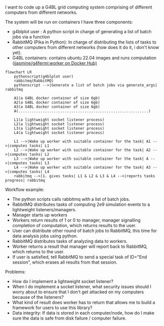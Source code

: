 I want to code up a G4BL grid computing system comprising of different computers from different networks.

The system will be run on containers
I have three components:
- g4blplot user : A python script in charge of generating a list of batch jobs via a function
- RabbitMQ (Pika in Python): In charge of distributing the lists of tasks to other computers from different networks (how does it do it, i don't know yet).
- G4BL containers: contains ubuntu 22.04 images and runs computation ([jjasmine/g4fermi:worker on Docker Hub)](https://hub.docker.com/repository/docker/jjasmine/g4fermi/general)
```mermaid
flowchart LR
    pythonscript(g4blplot user)
    rabbitmq(RabbitMQ)
    pythonscript -->|Generate a list of batch jobs via generate_args| rabbitmq
    
    A1(a G4BL docker container of size 6gb)
    A2(a G4BL docker container of size 6gb)
    A3(a G4BL docker container of size 6gb)
    A(...........................................................)
    
    L1(a lightweight socket listener process)
    L2(a lightweight socket listener process)
    L3(a lightweight socket listener process)
    L4(a lightweight socket listener process)
    
    L1 -->|Wake up worker with suitable container for the task| A1 -->|computes tasks| L1 
    L2 -->|Wake up worker with suitable container for the task| A2 -->|computes tasks| L2 
    L3 -->|Wake up worker with suitable container for the task| A -->|computes tasks| L3 
    L4 -->|Wake up worker with suitable container for the task| A3 -->|computes tasks| L4 
    rabbitmq -->|1. gives tasks| L1 & L2 & L3 & L4 -->|reports tasks progress| rabbitmq
```
Workflow example: 
- The python scripts calls rabbitmq with a list of batch jobs.
- RabbitMQ distributes tasks of computing 2e9 simulation events to a lightweight listeners/managers.
- Manager starts up workers
- Workers return results of 1 or 0 to manager, manager signalling completion of computation, which returns results to the user.
- User can distribute other round of batch jobs to RabbitMQ, this time for data analysis jobs using python.
- RabbitMQ distributes tasks of analyzing data to workers.
- Worker returns a result that manager will report back to RabbitMQ, which returns to the user.
- If user is satisfied, tell RabbitMQ to send a special task of ID="End session",  which erases all results from that session.

Problems:
- How do I implement a lightweight socket listener?
- When I do implement a socket listener, what security issues should I worry about to ensure that I don't get attacked on my computers because of the listeners?
- What kind of result does worker has to return that allows me to build a framework for users to use this library?
- Data integrity: If data is stored in each computer/node, how do I make sure the data is safe from disk failure / computer failure.

